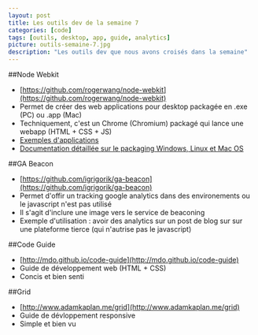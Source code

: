 ```yaml
---
layout: post
title: Les outils dev de la semaine 7
categories: [code]
tags: [outils, desktop, app, guide, analytics]
picture: outils-semaine-7.jpg
description: "Les outils dev que nous avons croisés dans la semaine"
---
```



##Node Webkit
- [https://github.com/rogerwang/node-webkit](https://github.com/rogerwang/node-webkit)
- Permet de créer des web applications pour desktop packagée en .exe (PC) ou .app (Mac)
- Techniquement, c'est un Chrome (Chromium) packagé qui lance une webapp (HTML + CSS + JS)
- [Exemples d'applications](https://github.com/zcbenz/nw-sample-apps)
- [Documentation détaillée sur le packaging Windows, Linux et Mac OS](https://github.com/rogerwang/node-webkit/wiki/How-to-package-and-distribute-your-apps)

##GA Beacon
- [https://github.com/igrigorik/ga-beacon](https://github.com/igrigorik/ga-beacon)
- Permet d'offir un tracking google analytics dans des environements ou le javascript n'est pas utilisé
- Il s'agit d'inclure une image vers le service de beaconing
- Exemple d'utilisation : avoir des analytics sur un post de blog sur sur une plateforme tierce (qui n'autrise pas le javascript)

##Code Guide
- [http://mdo.github.io/code-guide](http://mdo.github.io/code-guide)
- Guide de développement web (HTML + CSS)
- Concis et bien senti

##Grid
- [http://www.adamkaplan.me/grid](http://www.adamkaplan.me/grid)
- Guide de dévloppement responsive
- Simple et bien vu